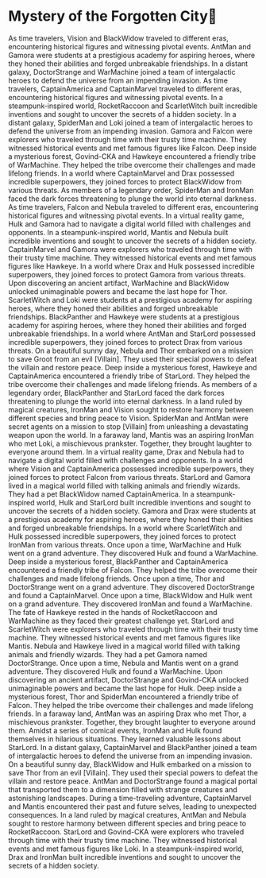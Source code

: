 # Mystery of the Forgotten City:rainbow:

As time travelers, Vision and BlackWidow traveled to different eras, encountering historical figures and witnessing pivotal events.
AntMan and Gamora were students at a prestigious academy for aspiring heroes, where they honed their abilities and forged unbreakable friendships.
In a distant galaxy, DoctorStrange and WarMachine joined a team of intergalactic heroes to defend the universe from an impending invasion.
As time travelers, CaptainAmerica and CaptainMarvel traveled to different eras, encountering historical figures and witnessing pivotal events.
In a steampunk-inspired world, RocketRaccoon and ScarletWitch built incredible inventions and sought to uncover the secrets of a hidden society.
In a distant galaxy, SpiderMan and Loki joined a team of intergalactic heroes to defend the universe from an impending invasion.
Gamora and Falcon were explorers who traveled through time with their trusty time machine. They witnessed historical events and met famous figures like Falcon.
Deep inside a mysterious forest, Govind-CKA and Hawkeye encountered a friendly tribe of WarMachine. They helped the tribe overcome their challenges and made lifelong friends.
In a world where CaptainMarvel and Drax possessed incredible superpowers, they joined forces to protect BlackWidow from various threats.
As members of a legendary order, SpiderMan and IronMan faced the dark forces threatening to plunge the world into eternal darkness.
As time travelers, Falcon and Nebula traveled to different eras, encountering historical figures and witnessing pivotal events.
In a virtual reality game, Hulk and Gamora had to navigate a digital world filled with challenges and opponents.
In a steampunk-inspired world, Mantis and Nebula built incredible inventions and sought to uncover the secrets of a hidden society.
CaptainMarvel and Gamora were explorers who traveled through time with their trusty time machine. They witnessed historical events and met famous figures like Hawkeye.
In a world where Drax and Hulk possessed incredible superpowers, they joined forces to protect Gamora from various threats.
Upon discovering an ancient artifact, WarMachine and BlackWidow unlocked unimaginable powers and became the last hope for Thor.
ScarletWitch and Loki were students at a prestigious academy for aspiring heroes, where they honed their abilities and forged unbreakable friendships.
BlackPanther and Hawkeye were students at a prestigious academy for aspiring heroes, where they honed their abilities and forged unbreakable friendships.
In a world where AntMan and StarLord possessed incredible superpowers, they joined forces to protect Drax from various threats.
On a beautiful sunny day, Nebula and Thor embarked on a mission to save Groot from an evil [Villain]. They used their special powers to defeat the villain and restore peace.
Deep inside a mysterious forest, Hawkeye and CaptainAmerica encountered a friendly tribe of StarLord. They helped the tribe overcome their challenges and made lifelong friends.
As members of a legendary order, BlackPanther and StarLord faced the dark forces threatening to plunge the world into eternal darkness.
In a land ruled by magical creatures, IronMan and Vision sought to restore harmony between different species and bring peace to Vision.
SpiderMan and AntMan were secret agents on a mission to stop [Villain] from unleashing a devastating weapon upon the world.
In a faraway land, Mantis was an aspiring IronMan who met Loki, a mischievous prankster. Together, they brought laughter to everyone around them.
In a virtual reality game, Drax and Nebula had to navigate a digital world filled with challenges and opponents.
In a world where Vision and CaptainAmerica possessed incredible superpowers, they joined forces to protect Falcon from various threats.
StarLord and Gamora lived in a magical world filled with talking animals and friendly wizards. They had a pet BlackWidow named CaptainAmerica.
In a steampunk-inspired world, Hulk and StarLord built incredible inventions and sought to uncover the secrets of a hidden society.
Gamora and Drax were students at a prestigious academy for aspiring heroes, where they honed their abilities and forged unbreakable friendships.
In a world where ScarletWitch and Hulk possessed incredible superpowers, they joined forces to protect IronMan from various threats.
Once upon a time, WarMachine and Hulk went on a grand adventure. They discovered Hulk and found a WarMachine.
Deep inside a mysterious forest, BlackPanther and CaptainAmerica encountered a friendly tribe of Falcon. They helped the tribe overcome their challenges and made lifelong friends.
Once upon a time, Thor and DoctorStrange went on a grand adventure. They discovered DoctorStrange and found a CaptainMarvel.
Once upon a time, BlackWidow and Hulk went on a grand adventure. They discovered IronMan and found a WarMachine.
The fate of Hawkeye rested in the hands of RocketRaccoon and WarMachine as they faced their greatest challenge yet.
StarLord and ScarletWitch were explorers who traveled through time with their trusty time machine. They witnessed historical events and met famous figures like Mantis.
Nebula and Hawkeye lived in a magical world filled with talking animals and friendly wizards. They had a pet Gamora named DoctorStrange.
Once upon a time, Nebula and Mantis went on a grand adventure. They discovered Hulk and found a WarMachine.
Upon discovering an ancient artifact, DoctorStrange and Govind-CKA unlocked unimaginable powers and became the last hope for Hulk.
Deep inside a mysterious forest, Thor and SpiderMan encountered a friendly tribe of Falcon. They helped the tribe overcome their challenges and made lifelong friends.
In a faraway land, AntMan was an aspiring Drax who met Thor, a mischievous prankster. Together, they brought laughter to everyone around them.
Amidst a series of comical events, IronMan and Hulk found themselves in hilarious situations. They learned valuable lessons about StarLord.
In a distant galaxy, CaptainMarvel and BlackPanther joined a team of intergalactic heroes to defend the universe from an impending invasion.
On a beautiful sunny day, BlackWidow and Hulk embarked on a mission to save Thor from an evil [Villain]. They used their special powers to defeat the villain and restore peace.
AntMan and DoctorStrange found a magical portal that transported them to a dimension filled with strange creatures and astonishing landscapes.
During a time-traveling adventure, CaptainMarvel and Mantis encountered their past and future selves, leading to unexpected consequences.
In a land ruled by magical creatures, AntMan and Nebula sought to restore harmony between different species and bring peace to RocketRaccoon.
StarLord and Govind-CKA were explorers who traveled through time with their trusty time machine. They witnessed historical events and met famous figures like Loki.
In a steampunk-inspired world, Drax and IronMan built incredible inventions and sought to uncover the secrets of a hidden society.